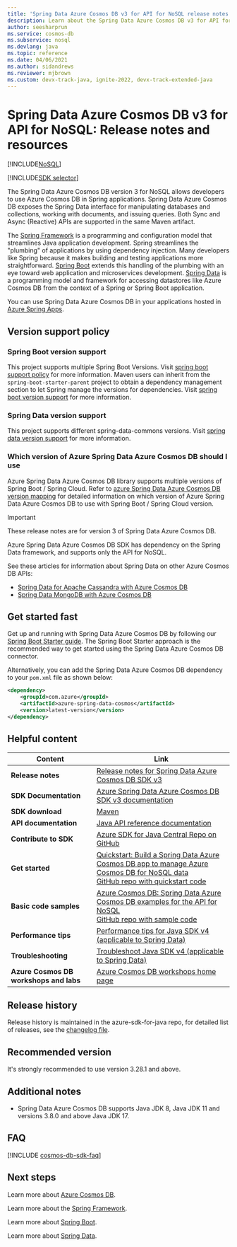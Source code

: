 ```yaml
---
title: 'Spring Data Azure Cosmos DB v3 for API for NoSQL release notes and resources'
description: Learn about the Spring Data Azure Cosmos DB v3 for API for NoSQL, including release dates, retirement dates, and changes made between each version of the Azure Cosmos DB SQL Async Java SDK.
author: seesharprun
ms.service: cosmos-db
ms.subservice: nosql
ms.devlang: java
ms.topic: reference
ms.date: 04/06/2021
ms.author: sidandrews
ms.reviewer: mjbrown
ms.custom: devx-track-java, ignite-2022, devx-track-extended-java
---
```


# Spring Data Azure Cosmos DB v3 for API for NoSQL: Release notes and resources
[!INCLUDE[NoSQL](../includes/appliesto-nosql.md)]

[!INCLUDE[SDK selector](../includes/cosmos-db-sdk-list.md)]

The Spring Data Azure Cosmos DB version 3 for NoSQL allows developers to use Azure Cosmos DB in Spring applications. Spring Data Azure Cosmos DB exposes the Spring Data interface for manipulating databases and collections, working with documents, and issuing queries. Both Sync and Async (Reactive) APIs are supported in the same Maven artifact. 

The [Spring Framework](https://spring.io/projects/spring-framework) is a programming and configuration model that streamlines Java application development. Spring streamlines the "plumbing" of applications by using dependency injection. Many developers like Spring because it makes building and testing applications more straightforward. [Spring Boot](https://spring.io/projects/spring-boot) extends this handling of the plumbing with an eye toward web application and microservices development. [Spring Data](https://spring.io/projects/spring-data) is a programming model and framework for accessing datastores like Azure Cosmos DB from the context of a Spring or Spring Boot application. 

You can use Spring Data Azure Cosmos DB in your applications hosted in [Azure Spring Apps](https://azure.microsoft.com/services/spring-apps/).

## Version support policy

### Spring Boot version support

This project supports multiple Spring Boot Versions. Visit [spring boot support policy](https://github.com/Azure/azure-sdk-for-java/tree/main/sdk/spring/azure-spring-data-cosmos#spring-boot-support-policy) for more information. Maven users can inherit from the `spring-boot-starter-parent` project to obtain a dependency management section to let Spring manage the versions for dependencies. Visit [spring boot version support](https://github.com/Azure/azure-sdk-for-java/tree/main/sdk/spring/azure-spring-data-cosmos#spring-boot-version-support) for more information.

### Spring Data version support

This project supports different spring-data-commons versions. Visit [spring data version support](https://github.com/Azure/azure-sdk-for-java/tree/main/sdk/spring/azure-spring-data-cosmos#spring-data-version-support) for more information.

### Which version of Azure Spring Data Azure Cosmos DB should I use

Azure Spring Data Azure Cosmos DB library supports multiple versions of Spring Boot / Spring Cloud. Refer to [azure Spring Data Azure Cosmos DB version mapping](https://github.com/Azure/azure-sdk-for-java/tree/main/sdk/spring/azure-spring-data-cosmos/README.md#which-version-of-azure-spring-data-cosmos-should-i-use) for detailed information on which version of Azure Spring Data Azure Cosmos DB to use with Spring Boot / Spring Cloud version.

> [!IMPORTANT]  
> These release notes are for version 3 of Spring Data Azure Cosmos DB. 
>
> Azure Spring Data Azure Cosmos DB SDK has dependency on the Spring Data framework, and supports only the API for NoSQL. 
>
> See these articles for information about Spring Data on other Azure Cosmos DB APIs:
> * [Spring Data for Apache Cassandra with Azure Cosmos DB](/azure/developer/java/spring-framework/configure-spring-data-apache-cassandra-with-cosmos-db)
> * [Spring Data MongoDB with Azure Cosmos DB](/azure/developer/java/spring-framework/configure-spring-data-mongodb-with-cosmos-db)
>

## Get started fast

  Get up and running with Spring Data Azure Cosmos DB by following our [Spring Boot Starter guide](/azure/developer/java/spring-framework/configure-spring-boot-starter-java-app-with-cosmos-db). The Spring Boot Starter approach is the recommended way to get started using the Spring Data Azure Cosmos DB connector.

  Alternatively, you can add the Spring Data Azure Cosmos DB dependency to your `pom.xml` file as shown below:

  ```xml
  <dependency>
      <groupId>com.azure</groupId>
      <artifactId>azure-spring-data-cosmos</artifactId>
      <version>latest-version</version>
  </dependency>
  ```

## Helpful content

| Content | Link |
|---|---|
| **Release notes** | [Release notes for Spring Data Azure Cosmos DB SDK v3](https://github.com/Azure/azure-sdk-for-java/tree/main/sdk/spring/azure-spring-data-cosmos/CHANGELOG.md) |
| **SDK Documentation** | [Azure Spring Data Azure Cosmos DB SDK v3 documentation](https://github.com/Azure/azure-sdk-for-java/tree/main/sdk/spring/azure-spring-data-cosmos/README.md) |
| **SDK download** | [Maven](https://mvnrepository.com/artifact/com.azure/azure-spring-data-cosmos) |
| **API documentation** | [Java API reference documentation](/java/api/overview/azure/spring-data-cosmos-readme?view=azure-java-stable&preserve-view=true) |
| **Contribute to SDK** | [Azure SDK for Java Central Repo on GitHub](https://github.com/Azure/azure-sdk-for-java/tree/main/sdk/spring/azure-spring-data-cosmos) | 
| **Get started** | [Quickstart: Build a Spring Data Azure Cosmos DB app to manage Azure Cosmos DB for NoSQL data](./quickstart-java-spring-data.md) <br> [GitHub repo with quickstart code](https://github.com/Azure-Samples/azure-spring-data-cosmos-java-sql-api-getting-started) | 
| **Basic code samples** | [Azure Cosmos DB: Spring Data Azure Cosmos DB examples for the API for NoSQL](samples-java-spring-data.md) <br> [GitHub repo with sample code](https://github.com/Azure-Samples/azure-spring-data-cosmos-java-sql-api-samples)|
| **Performance tips**| [Performance tips for Java SDK v4 (applicable to Spring Data)](performance-tips-java-sdk-v4.md)| 
| **Troubleshooting** | [Troubleshoot Java SDK v4 (applicable to Spring Data)](troubleshoot-java-sdk-v4.md) | 
| **Azure Cosmos DB workshops and labs** |[Azure Cosmos DB workshops home page](https://aka.ms/cosmosworkshop)

## Release history
Release history is maintained in the azure-sdk-for-java repo, for detailed list of releases, see the [changelog file](https://github.com/Azure/azure-sdk-for-java/tree/main/sdk/spring/azure-spring-data-cosmos/CHANGELOG.md).

## Recommended version

It's strongly recommended to use version 3.28.1 and above.

## Additional notes

* Spring Data Azure Cosmos DB supports Java JDK 8, Java JDK 11 and versions 3.8.0 and above Java JDK 17.

## FAQ

[!INCLUDE [cosmos-db-sdk-faq](../includes/cosmos-db-sdk-faq.md)]

## Next steps

Learn more about [Azure Cosmos DB](https://azure.microsoft.com/services/cosmos-db/).

Learn more about the [Spring Framework](https://spring.io/projects/spring-framework).

Learn more about [Spring Boot](https://spring.io/projects/spring-boot).

Learn more about [Spring Data](https://spring.io/projects/spring-data).
